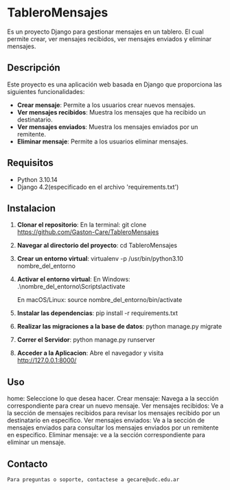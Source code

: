 # TableroMensajes

Es un proyecto Django para gestionar mensajes en un tablero. El cual permite crear, ver mensajes recibidos, ver mensajes enviados y eliminar mensajes.

## Descripción

Este proyecto es una aplicación web basada en Django que proporciona las siguientes funcionalidades:
- **Crear mensaje**: Permite a los usuarios crear nuevos mensajes.
- **Ver mensajes recibidos**: Muestra los mensajes que ha recibido un destinatario.
- **Ver mensajes enviados**: Muestra los mensajes enviados por un remitente.
- **Eliminar mensaje**: Permite a los usuarios eliminar mensajes.

## Requisitos

- Python 3.10.14
- Django 4.2(especificado en el archivo 'requirements.txt')

## Instalacion

1. **Clonar el repositorio**:
En la terminal:
   git clone https://github.com/Gaston-Care/TableroMensajes

2. **Navegar al directorio del proyecto**:
    cd TableroMensajes

3. **Crear un entorno virtual**:
    virtualenv -p /usr/bin/python3.10 nombre_del_entorno

4. **Activar el entorno virtual**:
    En Windows: 
    .\nombre_del_entorno\Scripts\activate

    En macOS/Linux:
    source nombre_del_entorno/bin/activate

5. **Instalar las dependencias**:
    pip install -r requirements.txt

6. **Realizar las migraciones a la base de datos**:
    python manage.py migrate

7. **Correr el Servidor**:
    python manage.py runserver

8. **Acceder a la Aplicacion**:
    Abre el navegador y visita http://127.0.0.1:8000/

## Uso
home: Seleccione lo que desea hacer.
Crear mensaje: Navega a la sección correspondiente para crear un nuevo mensaje.
Ver mensajes recibidos: Ve a la sección de mensajes recibidos para revisar los mensajes recibido por un destinatario en especifico.
Ver mensajes enviados: Ve a la sección de mensajes enviados para consultar los mensajes enviados por un remitente en especifico.
Eliminar mensaje: ve a la sección correspondiente para eliminar un mensaje.

## Contacto
    Para preguntas o soporte, contactese a gecare@udc.edu.ar
